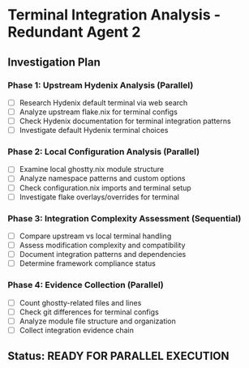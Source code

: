 # Terminal Integration Analysis - Redundant Agent 2

## Investigation Plan

### Phase 1: Upstream Hydenix Analysis (Parallel)
- [ ] Research Hydenix default terminal via web search
- [ ] Analyze upstream flake.nix for terminal configs
- [ ] Check Hydenix documentation for terminal integration patterns
- [ ] Investigate default Hydenix terminal choices

### Phase 2: Local Configuration Analysis (Parallel)
- [ ] Examine local ghostty.nix module structure
- [ ] Analyze namespace patterns and custom options
- [ ] Check configuration.nix imports and terminal setup
- [ ] Investigate flake overlays/overrides for terminal

### Phase 3: Integration Complexity Assessment (Sequential)
- [ ] Compare upstream vs local terminal handling
- [ ] Assess modification complexity and compatibility
- [ ] Document integration patterns and dependencies
- [ ] Determine framework compliance status

### Phase 4: Evidence Collection (Parallel)
- [ ] Count ghostty-related files and lines
- [ ] Check git differences for terminal configs
- [ ] Analyze module file structure and organization
- [ ] Collect integration evidence chain

## Status: READY FOR PARALLEL EXECUTION